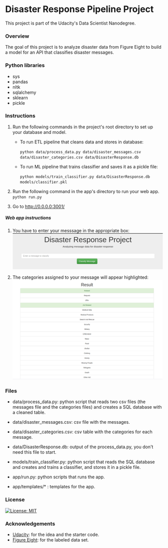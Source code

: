 # Disaster Response Pipeline Project

This project is part of the Udacity's Data Scientist Nanodegree.

### Overview

The goal of this project is to analyze disaster data from Figure Eight to build a model for an API that classifies disaster messages. 

### Python libraries

- sys
- pandas
- nltk
- sqlalchemy
- sklearn
- pickle


### Instructions

1. Run the following commands in the project's root directory to set up your database and model.

    - To run ETL pipeline that cleans data and stores in database:
    
        `python data/process_data.py data/disaster_messages.csv data/disaster_categories.csv data/DisasterResponse.db`

    - To run ML pipeline that trains classifier and saves it as a pickle file:
    
        `python models/train_classifier.py data/DisasterResponse.db models/classifier.pkl`

2. Run the following command in the app's directory to run your web app.
    `python run.py`

3. Go to http://0.0.0.0:3001/

##### Web app instructions

1) You have to enter your messsage in the appropriate box:
![ ](https://github.com/cnegrelli/Disaster-Response-Pipeline/blob/master/Screenshot1.png)

2) The categories assigned to your message will appear highlighted:
![ ](https://github.com/cnegrelli/Disaster-Response-Pipeline/blob/master/Screenshot2.png)


### Files

- data/process_data.py: python script that reads two csv files (the messages file and the categories files) and creates a SQL
                 database with a cleaned table.

- data/disaster_messages.csv: csv file with the messages.

- data/disaster_categories.csv: csv table with the categories for each message.

- data/DisasterResponse.db: output of the process_data.py, you don't need this file to start.

- models/train_classifier.py: python script that reads the SQL database and creates and trains a classifier, and stores it in
                     a pickle file.
                     
- app/run.py: python scripts that runs the app.

- app/templates/* : templates for the app.

### License

[![License: MIT](https://img.shields.io/badge/License-MIT-yellow.svg)](https://opensource.org/licenses/MIT)

### Acknowledgements

- [Udacity](https://www.udacity.com/): for the idea and the starter code.
- [Figure Eight](https://www.figure-eight.com/): for the labeled data set.
